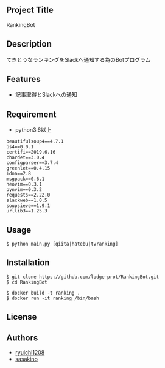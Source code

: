 ## Project Title

RankingBot

## Description

てきとうなランキングをSlackへ通知する為のBotプログラム

## Features

* 記事取得とSlackへの通知

## Requirement

* python3.6以上

```
beautifulsoup4==4.7.1
bs4==0.0.1
certifi==2019.6.16
chardet==3.0.4
configparser==3.7.4
greenlet==0.4.15
idna==2.8
msgpack==0.6.1
neovim==0.3.1
pynvim==0.3.2
requests==2.22.0
slackweb==1.0.5
soupsieve==1.9.1
urllib3==1.25.3
```

## Usage

```
$ python main.py [qiita|hatebu|tvranking]
```

## Installation

```
$ git clone https://github.com/lodge-prot/RankingBot.git
$ cd RankingBot

$ docker build -t ranking .
$ docker run -it ranking /bin/bash
```

## License

## Authors

* [ryuichi1208](https://github.com/ryuichi1208)
* [sasakino](https://github.com/sasakino)
